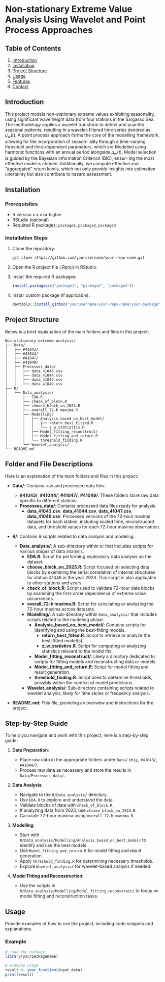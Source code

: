 # Non-stationary Extreme Value Analysis Using Wavelet and Point Process Approaches


## Table of Contents

1. [Introduction](#introduction)
2. [Installation](#installation)
3. [Project Structure](#project-structure)
4. [Usage](#usage)
5. [Features](#features)
6. [Contact](#contact)

## Introduction

This project models non-stationary extreme values exhibiting seasonality, using significant wave height data from four stations in the Sargasso Sea. The methodology applies a wavelet transform to detect and quantify seasonal patterns, resulting in a wavelet-filtered time series denoted as $\mu_w(t)$. A point process approach forms the core of the modelling framework, allowing for the incorporation of season- ality through a time-varying threshold and time-dependent parameters, which are Modelled using harmonic functions with an annual period alongside $\mu_w(t)$. Model selection is guided by the Bayesian Information Criterion (BIC), ensur- ing the most effective model is chosen. Additionally, we compute effective and “aggregated” return levels, which not only provide insights into estimation unertainty but also contribute to hazard assessment. 

## Installation

### Prerequisites

- R version x.x.x or higher
- RStudio (optional)
- Required R packages: `package1`, `package2`, `package3`

### Installation Steps

1. Clone the repository:

    ```bash
    git clone https://github.com/yourusername/your-repo-name.git
    ```

2. Open the R project file (.Rproj) in RStudio.

3. Install the required R packages:

    ```R
    install.packages(c("package1", "package2", "package3"))
    ```

4. Install custom package (if applicable):

    ```R
    devtools::install_github("yourusername/your-repo-name/your-package")
    ```

## Project Structure

Below is a brief explanation of the main folders and files in this project:

```plaintext
Non-stationary-extreme-analysis/
├── Data/
│   ├── #41043/
│   ├── #41044/
│   ├── #41047/
│   ├── #41049/
│   ├── Processes_data/
│   │   ├── data_41043.csv
│   │   ├── data_41044.csv
│   │   ├── data_41047.csv
│   │   └── data_41049.csv
├── R/
│   └── Data_analysis/
│       ├── EDA.R
│       ├── check_of_block.R
│       ├── choose_block_on_2023.R
│       ├── overall_72-h maxima.R
│       ├── Modelling/
│       │   ├── Analysis_based_on_best_model/
│       │   │   ├── return_best_fitted.R
│       │   │   └── z_w_statistics.R
│       │   ├── Model_fitting_reconstruct/
│       │   ├── Model_fitting_and_return.R
│       │   └── threshold_finding.R
│       └── Wavelet_analysis/
└── README.md
```
## Folder and File Descriptions

Here is an explanation of the main folders and files in this project:

- **Data/**: Contains raw and processed data files.
  - **#41043/**, **#41044/**, **#41047/**, **#41049/**: These folders store raw data specific to different stations.
  - **Processes_data/**: Contains processed data files ready for analysis.
    - **data_41043.csv**, **data_41044.csv**, **data_41047.csv**, **data_41049.csv**: Processed versions of the 72-hour maxima datasets for each station, including scaled time, reconstructed data, and threshold values for each 72-hour maxima observation.

- **R/**: Contains R scripts related to data analysis and modeling.
  - **Data_analysis/**: A sub-directory within `R/` that includes scripts for various stages of data analysis.
    - **EDA.R**: Script for performing exploratory data analysis on the dataset.
    - **choose_block_on_2023.R**: Script focused on selecting data blocks by examining the serial correlation of internal structures for station 41049 in the year 2023. This script is also applicable to other stations and years.
    - **check_of_block.R**: Script used to validate 72-hour data blocks by examining the first-order dependence of extreme value occurrences.
    - **overall_72-h maxima.R**: Script for calculating or analyzing the 72-hour maxima across datasets.
    - **Modelling/**: A sub-directory within `Data_analysis/` that includes scripts related to the modeling phase.
      - **Analysis_based_on_best_model/**: Contains scripts for identifying and using the best-fitting models.
        - **return_best_fitted.R**: Script to retrieve or analyze the best-fitted model(s).
        - **z_w_statistics.R**: Script for computing or analyzing statistics relevant to the model fits.
      - **Model_fitting_reconstruct/**: Likely a directory dedicated to scripts for fitting models and reconstructing data or models.
      - **Model_fitting_and_return.R**: Script for model fitting and result generation.
      - **threshold_finding.R**: Script used to determine thresholds, possibly within the context of model predictions.
    - **Wavelet_analysis/**: Sub-directory containing scripts related to wavelet analysis, likely for time series or frequency analysis.

- **README.md**: This file, providing an overview and instructions for the project.

## Step-by-Step Guide

To help you navigate and work with this project, here is a step-by-step guide:

1. **Data Preparation**:
   - Place raw data in the appropriate folders under `Data/` (e.g., `#41043/`, `#41044/`).
   - Process raw data as necessary and store the results in `Data/Processes_data/`.

2. **Data Analysis**:
   - Navigate to the `R/Data_analysis/` directory.
   - Use `EDA.R` to explore and understand the data.
   - Validate blocks of data with `check_of_block.R`.
   - If analyzing data from 2023, use `choose_block_on_2023.R`.
   - Calculate 72-hour maxima using `overall_72-h maxima.R`.

3. **Modelling**:
   - Start with `R/Data_analysis/Modelling/Analysis_based_on_best_model/` to identify and use the best models.
   - Use `Model_fitting_and_return.R` for model fitting and result generation.
   - Apply `threshold_finding.R` for determining necessary thresholds.
   - Explore `Wavelet_analysis/` for wavelet-based analysis if needed.

4. **Model Fitting and Reconstruction**:
   - Use the scripts in `R/Data_analysis/Modelling/Model_fitting_reconstruct/` to focus on model fitting and reconstruction tasks.





## Usage

Provide examples of how to use the project, including code snippets and explanations.

### Example

```R
# Load the package
library(yourpackagename)

# Example usage
result <- your_function(input_data)
print(result)





